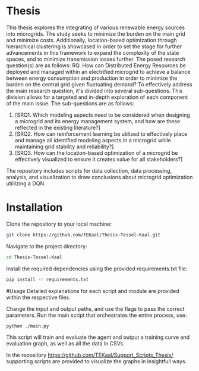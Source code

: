 # Thesis

This thesis explores the integrating of various renewable energy sources into microgrids. The study seeks to minimize the burden on the main grid and minimize costs. Additionally, location-based optimization through hierarchical clustering is showcased in order to set the stage for further advancements in this framework to expand the complexity of the state spaces, and to minimize transmission losses further. The posed research question(s) are as follows: 
RQ. How can Distributed Energy Resources be deployed and managed within an electrified microgrid to achieve a balance between energy consumption and production in order to minimize the burden on the central grid given fluctuating demand?
To effectively address the main research question, it's divided into several sub-questions. This division allows for a targeted and in-depth exploration of each component of the main issue. The sub-questions are as follows:
1. [SRQ1. Which modeling aspects need to be considered when designing a microgrid and its energy management system, and how are these reflected in the existing literature?]
2. [SRQ2. How can reinforcement learning be utilized to effectively place and manage all identified modeling aspects in a microgrid while maintaining grid stability and reliability?]
3. [SRQ3. How can the location-based optimization of a microgrid be effectively visualized to ensure it creates value for all stakeholders?]



The repository includes scripts for data collection, data processing, analysis, and visualization to draw conclusions about microgrid optimization utililzing a DQN. 

# Installation
Clone the repository to your local machine:
```bash
git clone https://github.com/TEKaal/Thesis-Tessel-Kaal.git
```

Navigate to the project directory:
```bash
cd Thesis-Tessel-Kaal
```

Install the required dependencies using the provided requirements.txt file:
```bash
pip install -r requirements.txt
```

#Usage
Detailed explanations for each script and module are provided within the respective files. 

Change the input and output paths, and use the flags to pass the correct parameters. Run the main script that orchestrates the entire process, use:
```bash
python ./main.py
```

This script will train and evaluate the agent and output a training curve and evaluation graph, as well as all the data in CSVs. 

In the repository https://github.com/TEKaal/Support_Scripts_Thesis/ supporting scripts are provided to visualize the graphs in insightfull ways. 

